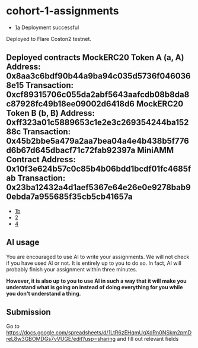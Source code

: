 # cohort-1-assignments

- [1a](./1a)
Deployment successful

Deployed to Flare Coston2 testnet.

Deployed contracts
  MockERC20 Token A (a, A)
    Address: 0x8aa3c6bdf90b44a9ba94c035d5736f0460368e15
    Transaction: 0xcf89315706c055da2abf5643aafcdb08b8da8c87928fc49b18ee09002d6418d6
  MockERC20 Token B (b, B)
    Address: 0xff323a01c5889653c1e2e3c269354244ba15288c
    Transaction: 0x45b2bbe5a479a2aa7bea04a4e4b438b5f776d6b67d645dbacf71c72fab92397a
  MiniAMM Contract
    Address: 0x10f3e624b57c0c85b4b06bdd1bcdf01fc4685fab
    Transaction: 0x23ba12432a4d1aef5367e64e26e0e9278bab90ebda7a955685f35cb5cb41657a
- 
- [1b](./1b)
- [2](./2)
- [4](./4)

## AI usage

You are encouraged to use AI to write your assignments. We will not check if you have used AI or not. It is entirely up to you to do so. In fact, AI will probably finish your assignment within three minutes.

**However, it is also up to you to use AI in such a way that it will make you understand what is going on instead of doing everything for you while you don't understand a thing.**

## Submission

Go to https://docs.google.com/spreadsheets/d/1LtR6zEHqmUgXdRn0NSkm2pmDreL8w3GBOMDGs7vVUGE/edit?usp=sharing and fill out relevant fields

